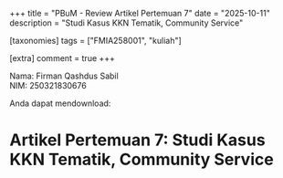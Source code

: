 +++
title = "PBuM - Review Artikel Pertemuan 7"
date = "2025-10-11"
description = "Studi Kasus KKN Tematik, Community Service"

[taxonomies]
tags = ["FMIA258001", "kuliah"]

[extra]
comment = true
+++

Nama: Firman Qashdus Sabil\
NIM: 250321830676


Anda dapat mendownload:
<!-- - artikel: [disini $\rightarrow$ https://doi.org/10.1016/j.neucom.2024.128096](https://drive.google.com/file/d/1WsZHuVzcU71CtAemg7rVs02nopQROdVA/view?usp=sharing)
- pdf review Artikel: [disini $\rightarrow$ Drive review artikel](https://drive.google.com/file/d/1hh9BX9yUttXgFUcaGyEMECPSz23NfDLt/view?usp=sharing) -->
 
# Artikel Pertemuan 7: Studi Kasus KKN Tematik, Community Service
<!-- <iframe src="https://drive.google.com/file/d/1hh9BX9yUttXgFUcaGyEMECPSz23NfDLt/preview" width="100%" height="600" allow="autoplay" frameborder="0"></iframe> -->
